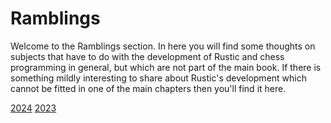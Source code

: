# Ramblings

Welcome to the Ramblings section. In here you will find some thoughts on
subjects that have to do with the development of Rustic and chess
programming in general, but which are not part of the main book. If there
is something mildly interesting to share about Rustic's development which
cannot be fitted in one of the main chapters then you'll find it here.

[2024](./2024/index.md)
[2023](./2023/index.md)
